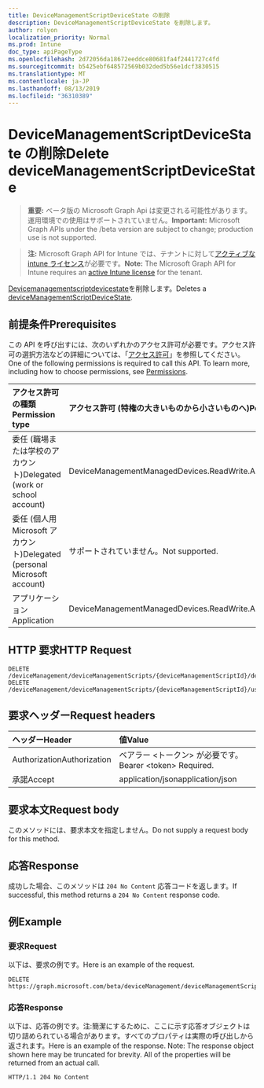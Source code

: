 ```yaml
---
title: DeviceManagementScriptDeviceState の削除
description: DeviceManagementScriptDeviceState を削除します。
author: rolyon
localization_priority: Normal
ms.prod: Intune
doc_type: apiPageType
ms.openlocfilehash: 2d72056da18672eeddce80681fa4f2441727c4fd
ms.sourcegitcommit: b5425ebf648572569b032ded5b56e1dcf3830515
ms.translationtype: MT
ms.contentlocale: ja-JP
ms.lasthandoff: 08/13/2019
ms.locfileid: "36310389"
---
```

# <a name="delete-devicemanagementscriptdevicestate"></a><span data-ttu-id="f5e44-103">DeviceManagementScriptDeviceState の削除</span><span class="sxs-lookup"><span data-stu-id="f5e44-103">Delete deviceManagementScriptDeviceState</span></span>

> <span data-ttu-id="f5e44-104">**重要:** ベータ版の Microsoft Graph Api は変更される可能性があります。運用環境での使用はサポートされていません。</span><span class="sxs-lookup"><span data-stu-id="f5e44-104">**Important:** Microsoft Graph APIs under the /beta version are subject to change; production use is not supported.</span></span>

> <span data-ttu-id="f5e44-105">**注:** Microsoft Graph API for Intune では、テナントに対して[アクティブな intune ライセンス](https://go.microsoft.com/fwlink/?linkid=839381)が必要です。</span><span class="sxs-lookup"><span data-stu-id="f5e44-105">**Note:** The Microsoft Graph API for Intune requires an [active Intune license](https://go.microsoft.com/fwlink/?linkid=839381) for the tenant.</span></span>

<span data-ttu-id="f5e44-106">[Devicemanagementscriptdevicestate](../resources/intune-devices-devicemanagementscriptdevicestate.md)を削除します。</span><span class="sxs-lookup"><span data-stu-id="f5e44-106">Deletes a [deviceManagementScriptDeviceState](../resources/intune-devices-devicemanagementscriptdevicestate.md).</span></span>

## <a name="prerequisites"></a><span data-ttu-id="f5e44-107">前提条件</span><span class="sxs-lookup"><span data-stu-id="f5e44-107">Prerequisites</span></span>
<span data-ttu-id="f5e44-p101">この API を呼び出すには、次のいずれかのアクセス許可が必要です。アクセス許可の選択方法などの詳細については、「[アクセス許可](/graph/permissions-reference)」を参照してください。</span><span class="sxs-lookup"><span data-stu-id="f5e44-p101">One of the following permissions is required to call this API. To learn more, including how to choose permissions, see [Permissions](/graph/permissions-reference).</span></span>

|<span data-ttu-id="f5e44-110">アクセス許可の種類</span><span class="sxs-lookup"><span data-stu-id="f5e44-110">Permission type</span></span>|<span data-ttu-id="f5e44-111">アクセス許可 (特権の大きいものから小さいものへ)</span><span class="sxs-lookup"><span data-stu-id="f5e44-111">Permissions (from most to least privileged)</span></span>|
|:---|:---|
|<span data-ttu-id="f5e44-112">委任 (職場または学校のアカウント)</span><span class="sxs-lookup"><span data-stu-id="f5e44-112">Delegated (work or school account)</span></span>|<span data-ttu-id="f5e44-113">DeviceManagementManagedDevices.ReadWrite.All</span><span class="sxs-lookup"><span data-stu-id="f5e44-113">DeviceManagementManagedDevices.ReadWrite.All</span></span>|
|<span data-ttu-id="f5e44-114">委任 (個人用 Microsoft アカウント)</span><span class="sxs-lookup"><span data-stu-id="f5e44-114">Delegated (personal Microsoft account)</span></span>|<span data-ttu-id="f5e44-115">サポートされていません。</span><span class="sxs-lookup"><span data-stu-id="f5e44-115">Not supported.</span></span>|
|<span data-ttu-id="f5e44-116">アプリケーション</span><span class="sxs-lookup"><span data-stu-id="f5e44-116">Application</span></span>|<span data-ttu-id="f5e44-117">DeviceManagementManagedDevices.ReadWrite.All</span><span class="sxs-lookup"><span data-stu-id="f5e44-117">DeviceManagementManagedDevices.ReadWrite.All</span></span>|

## <a name="http-request"></a><span data-ttu-id="f5e44-118">HTTP 要求</span><span class="sxs-lookup"><span data-stu-id="f5e44-118">HTTP Request</span></span>
<!-- {
  "blockType": "ignored"
}
-->
``` http
DELETE /deviceManagement/deviceManagementScripts/{deviceManagementScriptId}/deviceRunStates/{deviceManagementScriptDeviceStateId}
DELETE /deviceManagement/deviceManagementScripts/{deviceManagementScriptId}/userRunStates/{deviceManagementScriptUserStateId}/deviceRunStates/{deviceManagementScriptDeviceStateId}
```

## <a name="request-headers"></a><span data-ttu-id="f5e44-119">要求ヘッダー</span><span class="sxs-lookup"><span data-stu-id="f5e44-119">Request headers</span></span>
|<span data-ttu-id="f5e44-120">ヘッダー</span><span class="sxs-lookup"><span data-stu-id="f5e44-120">Header</span></span>|<span data-ttu-id="f5e44-121">値</span><span class="sxs-lookup"><span data-stu-id="f5e44-121">Value</span></span>|
|:---|:---|
|<span data-ttu-id="f5e44-122">Authorization</span><span class="sxs-lookup"><span data-stu-id="f5e44-122">Authorization</span></span>|<span data-ttu-id="f5e44-123">ベアラー &lt;トークン&gt; が必要です。</span><span class="sxs-lookup"><span data-stu-id="f5e44-123">Bearer &lt;token&gt; Required.</span></span>|
|<span data-ttu-id="f5e44-124">承諾</span><span class="sxs-lookup"><span data-stu-id="f5e44-124">Accept</span></span>|<span data-ttu-id="f5e44-125">application/json</span><span class="sxs-lookup"><span data-stu-id="f5e44-125">application/json</span></span>|

## <a name="request-body"></a><span data-ttu-id="f5e44-126">要求本文</span><span class="sxs-lookup"><span data-stu-id="f5e44-126">Request body</span></span>
<span data-ttu-id="f5e44-127">このメソッドには、要求本文を指定しません。</span><span class="sxs-lookup"><span data-stu-id="f5e44-127">Do not supply a request body for this method.</span></span>

## <a name="response"></a><span data-ttu-id="f5e44-128">応答</span><span class="sxs-lookup"><span data-stu-id="f5e44-128">Response</span></span>
<span data-ttu-id="f5e44-129">成功した場合、このメソッドは `204 No Content` 応答コードを返します。</span><span class="sxs-lookup"><span data-stu-id="f5e44-129">If successful, this method returns a `204 No Content` response code.</span></span>

## <a name="example"></a><span data-ttu-id="f5e44-130">例</span><span class="sxs-lookup"><span data-stu-id="f5e44-130">Example</span></span>

### <a name="request"></a><span data-ttu-id="f5e44-131">要求</span><span class="sxs-lookup"><span data-stu-id="f5e44-131">Request</span></span>
<span data-ttu-id="f5e44-132">以下は、要求の例です。</span><span class="sxs-lookup"><span data-stu-id="f5e44-132">Here is an example of the request.</span></span>
``` http
DELETE https://graph.microsoft.com/beta/deviceManagement/deviceManagementScripts/{deviceManagementScriptId}/deviceRunStates/{deviceManagementScriptDeviceStateId}
```

### <a name="response"></a><span data-ttu-id="f5e44-133">応答</span><span class="sxs-lookup"><span data-stu-id="f5e44-133">Response</span></span>
<span data-ttu-id="f5e44-p102">以下は、応答の例です。注:簡潔にするために、ここに示す応答オブジェクトは切り詰められている場合があります。すべてのプロパティは実際の呼び出しから返されます。</span><span class="sxs-lookup"><span data-stu-id="f5e44-p102">Here is an example of the response. Note: The response object shown here may be truncated for brevity. All of the properties will be returned from an actual call.</span></span>
``` http
HTTP/1.1 204 No Content
```






